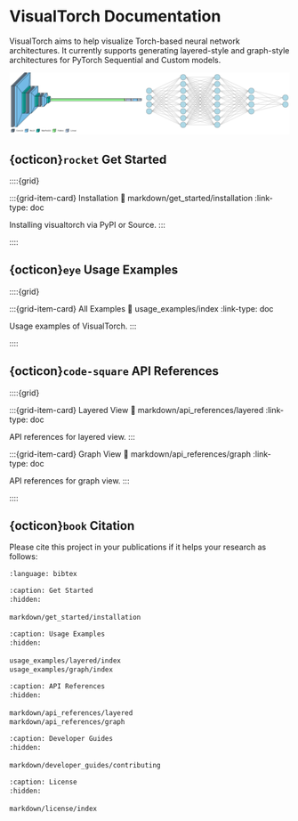 # VisualTorch Documentation

VisualTorch aims to help visualize Torch-based neural network architectures. It currently supports generating layered-style and graph-style architectures for PyTorch Sequential and Custom models.

![VisualTorch](_static/images/banners/visualizations-preview.png)

## {octicon}`rocket` Get Started

::::{grid}

:::{grid-item-card} Installation
:link: markdown/get_started/installation
:link-type: doc

Installing visualtorch via PyPI or Source.
:::

::::

## {octicon}`eye` Usage Examples

::::{grid}

:::{grid-item-card} All Examples
:link: usage_examples/index
:link-type: doc

Usage examples of VisualTorch.
:::

::::

## {octicon}`code-square` API References

::::{grid}

:::{grid-item-card} Layered View
:link: markdown/api_references/layered
:link-type: doc

API references for layered view.
:::

:::{grid-item-card} Graph View
:link: markdown/api_references/graph
:link-type: doc

API references for graph view.
:::

::::

## {octicon}`book` Citation

Please cite this project in your publications if it helps your research as follows:

```{literalinclude} snippets/citation/bib.txt
:language: bibtex
```

```{toctree}
:caption: Get Started
:hidden:

markdown/get_started/installation
```

```{toctree}
:caption: Usage Examples
:hidden:

usage_examples/layered/index
usage_examples/graph/index
```

```{toctree}
:caption: API References
:hidden:

markdown/api_references/layered
markdown/api_references/graph
```

```{toctree}
:caption: Developer Guides
:hidden:

markdown/developer_guides/contributing
```

```{toctree}
:caption: License
:hidden:

markdown/license/index
```
